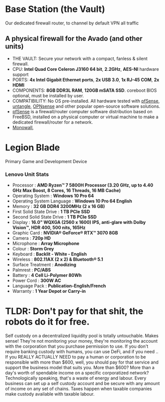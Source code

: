 # Base Station (the Vault)
Our dedicated firewall router, to channel by default VPN all traffic

## A physical firewall for the Avado (and other units)
- THE VAULT: Secure your network with a compact, fanless & silent firewall.
- CPU: **Intel Quad Core Celeron J3160 64 bit**, **2.2GHz**, **AES-NI** hardware support
- PORTS: **4x Intel Gigabit Ethernet ports**, **2x USB 3.0**, **1x RJ-45 COM**, **2x HDMI**
- COMPONENTS: **8GB DDR3L RAM**, **120GB mSATA SSD**. coreboot BIOS optional, must be installed by user.
- COMPATIBILITY: No OS pre-installed. All hardware tested with [pfSense](https://github.com/pfsense/pfsense), [untangle](https://github.com/untangle), [OPNsense](https://github.com/opnsense) and other popular open-source software solutions.
- [pfSense](https://github.com/pfsense/pfsense) is a firewall/router computer software distribution based on FreeBSD, installed on a physical computer or virtual machine to make a dedicated firewall/router for a network.
- [Monowall](https://m0n0.ch/wall/index.php), 



# Legion Blade
Primary Game and Development Device
### Lenovo Unit Stats
- Processor : **AMD Ryzen™ 7 5800H Processor (3.20 GHz, up to 4.40 GHz Max Boost, 8 Cores, 16 Threads, 16 MB Cache)**
- Operating System : **Windows 10 Pro 64**
- Operating System Language : **Windows 10 Pro 64 English**
- Memory : **32 GB DDR4 3200MHz (2 x 16 GB)**
- First Solid State Drive : **1 TB PCIe SSD**
- Second Solid State Drive : **1 TB PCIe SSD**
- Display : **16.0" WQXGA (2560 x 1600) IPS, anti-glare with Dolby Vision™, HDR 400, 500 nits, 165Hz**
- Graphic Card : **NVIDIA® GeForce® RTX™ 3070 8GB**
- Camera : **720p HD**
- Microphone : **Array Microphone**
- Colour : **Storm Grey**
- Keyboard : **Backlit - White - English**
- Wireless : **802.11AX (2 x 2) & Bluetooth® 5.1**
- Surface Treatment : **Anodizing**
- Palmrest : **PC/ABS**
- Battery : **4 Cell Li-Polymer 80Wh**
- Power Cord : **300W AC**
- Language Pack : **Publication-English/French**
- Warranty : **1 Year Depot or Carry-in**

# TLDR: Don't pay for that shit, the robots do it for free.
Self custody on a decentralized liquidity pool is totally untouchable. Makes sense! They're not monitoring your money, they're monitoring the account with the corporation that you purchase permission to use. If you don't require banking custody with humans, you can use DeFi, and if you need .. If you REALLY ACTUALLY NEED to pay a human or corporation to be responsible with more than $600, well, you should pay for that service and support the business model that suits you. More than $600? More than a day's worth of spendable income on a specific corporatized network? Technologically speaking, that's a waste of energy and labour. Every business can set up a self custody account and be secure with any amount of income on any set of chains. Taxes happen when taxable companies make custody available with taxable labour. 
